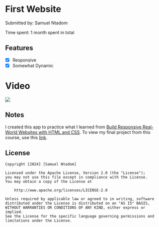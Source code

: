 # First Website

Submitted by: Samuel Ntadom


Time spent: 1 month spent in total

## Features
- [x] Responsive
- [x] Somewhat Dynamic
 
# Video
<div>
    <a href="https://www.loom.com/share/8e491b883b02420cb57bf3b74d2ab1f9">
      <img style="max-width:300px;" src="https://cdn.loom.com/sessions/thumbnails/8e491b883b02420cb57bf3b74d2ab1f9-3e1de28e11e98ff8-full-play.gif">
    </a>
 </div>

## Notes

I created this app to practice what I learned from <a href="https://www.udemy.com/course/design-and-develop-a-killer-website-with-html5-and-css3/?couponCode=24T7MT123024">Build Responsive Real-World Websites with HTML and CSS</a>. To view my final project from this course, use this  <a href="https://omnifood-irentadom.netlify.app/">link</a>.


## License

    Copyright [2024] [Samuel Ntadom]

    Licensed under the Apache License, Version 2.0 (the "License");
    you may not use this file except in compliance with the License.
    You may obtain a copy of the License at

        http://www.apache.org/licenses/LICENSE-2.0

    Unless required by applicable law or agreed to in writing, software
    distributed under the License is distributed on an "AS IS" BASIS,
    WITHOUT WARRANTIES OR CONDITIONS OF ANY KIND, either express or implied.
    See the License for the specific language governing permissions and
    limitations under the License.

